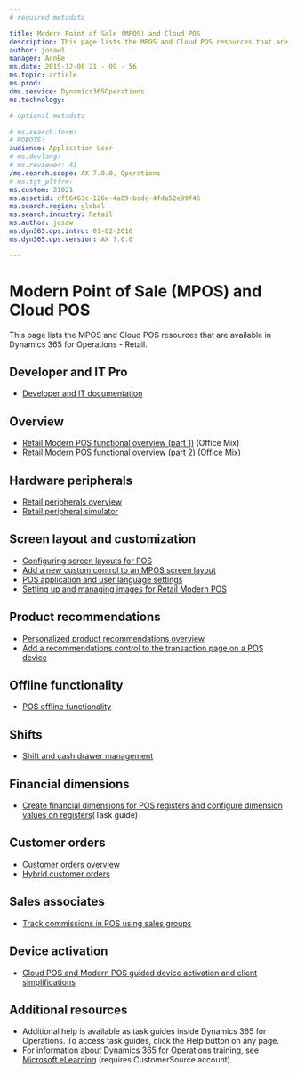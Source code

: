 ```yaml
---
# required metadata

title: Modern Point of Sale (MPOS) and Cloud POS
description: This page lists the MPOS and Cloud POS resources that are available in Dynamics 365 for Operations - Retail.
author: josaw1
manager: AnnBe
ms.date: 2015-12-08 21 - 09 - 56
ms.topic: article
ms.prod: 
dms.service: Dynamics365Operations
ms.technology: 

# optional metadata

# ms.search.form: 
# ROBOTS: 
audience: Application User
# ms.devlang: 
# ms.reviewer: 41
/ms.search.scope: AX 7.0.0, Operations
# ms.tgt_pltfrm: 
ms.custom: 21021
ms.assetid: df56463c-126e-4a09-bcdc-4fda52e99f46
ms.search.region: global
ms.search.industry: Retail
ms.author: josaw
ms.dyn365.ops.intro: 01-02-2016
ms.dyn365.ops.version: AX 7.0.0

---
```


# Modern Point of Sale (MPOS) and Cloud POS

This page lists the MPOS and Cloud POS resources that are available in Dynamics 365 for Operations - Retail.

Developer and IT Pro
--------------------

-   [Developer and IT documentation](dev-itpro/dev-retail-home-page.md)

## Overview
-   [Retail Modern POS functional overview (part 1)](https://mix.office.com/watch/1mhlvuetfyue6) (Office Mix)
-   [Retail Modern POS functional overview (part 2)](https://mix.office.com/watch/ln8lkpiqwrhr) (Office Mix)

## Hardware peripherals
-   [Retail peripherals overview](retail-peripherals-overview.md)
-   [Retail peripheral simulator](retail-peripheral-simulator.md)

## Screen layout and customization
-   [Configuring screen layouts for POS](pos-screen-layouts.md)
-   [Add a new custom control to an MPOS screen layout](dev-itpro/add-new-custom-control-mpos-screen-layout.md)
-   [POS application and user language settings](pos-application-user-language-settings.md)
-   [Setting up and managing images for Retail Modern POS](set-up-manage-images-retail-mpos.md)

## Product recommendations
-   [Personalized product recommendations overview](personalized-product-recommendations.md)
-   [Add a recommendations control to the transaction page on a POS device](add-recommendations-control-pos-screen.md)

## Offline functionality
-   [POS offline functionality](pos-offline-functionality.md)

## Shifts
-   [Shift and cash drawer management](shift-drawer-management.md)

## Financial dimensions
-   [Create financial dimensions for POS registers and configure dimension values on registers](http://ax.help.dynamics.com/en/wiki/create-financial-dimensions-for-pos-registers-and-configure-dimension-values-on-registers/)(Task guide)

## Customer orders
-   [Customer orders overview](customer-orders-overview.md)
-   [Hybrid customer orders](hybrid-customer-orders.md)

## Sales associates
-   [Track commissions in POS using sales groups](pos-sales-groups-track-commissions.md)

## Device activation
-   [Cloud POS and Modern POS guided device activation and client simplifications](http://ax.help.dynamics.com/en/wiki/cloud-pos-and-modern-pos-guided-device-activation-and-client-simplifications/)

## []()Additional resources
-   Additional help is available as task guides inside Dynamics 365 for Operations. To access task guides, click the Help button on any page.
-   For information about Dynamics 365 for Operations training, see [Microsoft eLearning](https://mbs2.microsoft.com/members/elearning/dynamicstrainingcert.aspx) (requires CustomerSource account).

 

